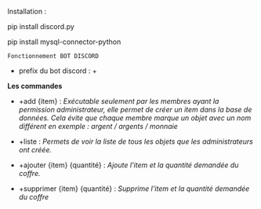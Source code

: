 Installation :

pip install discord.py

pip install mysql-connector-python

```Fonctionnement BOT DISCORD```
- prefix du bot discord : +

**Les commandes**

- +add {item} : *Exécutable seulement par les membres ayant la permission administrateur, elle permet de créer un item dans la base de données. Cela évite que chaque membre marque un objet avec un nom différent en exemple : argent / argents / monnaie*

- +liste : *Permets de voir la liste de tous les objets que les administrateurs ont créée.*

- +ajouter {item} {quantité} : *Ajoute l'item et la quantité demandée du coffre.*

- +supprimer {item} {quantité} : *Supprime l'item et la quantité demandée du coffre*
